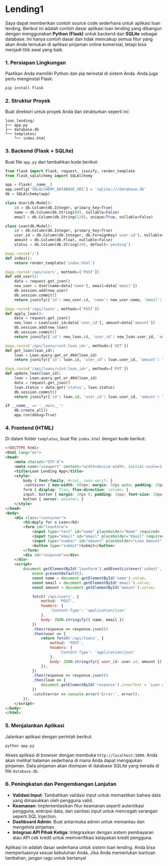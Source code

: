 # Lending1

Saya dapat memberikan contoh source code sederhana untuk aplikasi loan lending. Berikut ini adalah contoh dasar aplikasi loan lending yang dibangun dengan menggunakan **Python (Flask)** untuk backend dan **SQLite** sebagai database. Ini hanya contoh dasar dan tidak mencakup semua fitur yang akan Anda temukan di aplikasi pinjaman online komersial, tetapi bisa menjadi titik awal yang baik.

### 1. **Persiapan Lingkungan**
   Pastikan Anda memiliki Python dan pip terinstal di sistem Anda. Anda juga perlu menginstal Flask:

   ```bash
   pip install Flask
   ```

### 2. **Struktur Proyek**
   Buat direktori untuk proyek Anda dan strukturkan seperti ini:

   ```
   loan_lending/
   ├── app.py
   ├── database.db
   └── templates/
       └── index.html
   ```

### 3. **Backend (Flask + SQLite)**
   Buat file `app.py` dan tambahkan kode berikut:

   ```python
   from flask import Flask, request, jsonify, render_template
   from flask_sqlalchemy import SQLAlchemy

   app = Flask(__name__)
   app.config['SQLALCHEMY_DATABASE_URI'] = 'sqlite:///database.db'
   db = SQLAlchemy(app)

   class User(db.Model):
       id = db.Column(db.Integer, primary_key=True)
       name = db.Column(db.String(80), nullable=False)
       email = db.Column(db.String(120), unique=True, nullable=False)

   class Loan(db.Model):
       id = db.Column(db.Integer, primary_key=True)
       user_id = db.Column(db.Integer, db.ForeignKey('user.id'), nullable=False)
       amount = db.Column(db.Float, nullable=False)
       status = db.Column(db.String(20), default='pending')

   @app.route('/')
   def index():
       return render_template('index.html')

   @app.route('/api/users', methods=['POST'])
   def add_user():
       data = request.get_json()
       new_user = User(name=data['name'], email=data['email'])
       db.session.add(new_user)
       db.session.commit()
       return jsonify({'id': new_user.id, 'name': new_user.name, 'email': new_user.email}), 201

   @app.route('/api/loans', methods=['POST'])
   def apply_loan():
       data = request.get_json()
       new_loan = Loan(user_id=data['user_id'], amount=data['amount'])
       db.session.add(new_loan)
       db.session.commit()
       return jsonify({'id': new_loan.id, 'user_id': new_loan.user_id, 'amount': new_loan.amount, 'status': new_loan.status}), 201

   @app.route('/api/loans/<int:loan_id>', methods=['GET'])
   def get_loan(loan_id):
       loan = Loan.query.get_or_404(loan_id)
       return jsonify({'id': loan.id, 'user_id': loan.user_id, 'amount': loan.amount, 'status': loan.status})

   @app.route('/api/loans/<int:loan_id>', methods=['PUT'])
   def update_loan(loan_id):
       loan = Loan.query.get_or_404(loan_id)
       data = request.get_json()
       loan.status = data.get('status', loan.status)
       db.session.commit()
       return jsonify({'id': loan.id, 'user_id': loan.user_id, 'amount': loan.amount, 'status': loan.status})

   if __name__ == '__main__':
       db.create_all()
       app.run(debug=True)
   ```

### 4. **Frontend (HTML)**
   Di dalam folder `templates`, buat file `index.html` dengan kode berikut:

   ```html
   <!DOCTYPE html>
   <html lang="en">
   <head>
       <meta charset="UTF-8">
       <meta name="viewport" content="width=device-width, initial-scale=1.0">
       <title>Loan Lending App</title>
       <style>
           body { font-family: Arial, sans-serif; }
           .container { max-width: 600px; margin: 50px auto; padding: 20px; border: 1px solid #ccc; }
           form { display: flex; flex-direction: column; }
           input, button { margin: 10px 0; padding: 10px; font-size: 16px; }
           button { cursor: pointer; }
       </style>
   </head>
   <body>
       <div class="container">
           <h2>Apply for a Loan</h2>
           <form id="loanForm">
               <input type="text" id="name" placeholder="Name" required>
               <input type="email" id="email" placeholder="Email" required>
               <input type="number" id="amount" placeholder="Loan Amount" required>
               <button type="submit">Submit</button>
           </form>
           <div id="response"></div>
       </div>
       <script>
           document.getElementById('loanForm').addEventListener('submit', function(event) {
               event.preventDefault();
               const name = document.getElementById('name').value;
               const email = document.getElementById('email').value;
               const amount = document.getElementById('amount').value;

               fetch('/api/users', {
                   method: 'POST',
                   headers: {
                       'Content-Type': 'application/json'
                   },
                   body: JSON.stringify({ name, email })
               })
               .then(response => response.json())
               .then(user => {
                   return fetch('/api/loans', {
                       method: 'POST',
                       headers: {
                           'Content-Type': 'application/json'
                       },
                       body: JSON.stringify({ user_id: user.id, amount })
                   });
               })
               .then(response => response.json())
               .then(loan => {
                   document.getElementById('response').innerText = `Loan application status: ${loan.status}`;
               })
               .catch(error => console.error('Error:', error));
           });
       </script>
   </body>
   </html>
   ```

### 5. **Menjalankan Aplikasi**
   Jalankan aplikasi dengan perintah berikut:

   ```bash
   python app.py
   ```

   Akses aplikasi di browser dengan membuka `http://localhost:5000`. Anda akan melihat halaman sederhana di mana Anda dapat mengajukan pinjaman. Data pinjaman akan disimpan di database SQLite yang berada di file `database.db`.

### 6. **Peningkatan dan Pengembangan Lanjutan**
   - **Validasi Input**: Tambahkan validasi input untuk memastikan bahwa data yang dimasukkan oleh pengguna valid.
   - **Keamanan**: Implementasikan fitur keamanan seperti autentikasi pengguna, enkripsi data, dan sanitasi input untuk mencegah serangan seperti SQL Injection.
   - **Dashboard Admin**: Buat antarmuka admin untuk memantau dan mengelola pinjaman.
   - **Integrasi API Pihak Ketiga**: Integrasikan dengan sistem pembayaran atau API cek kredit untuk memverifikasi kelayakan kredit pengguna.

Aplikasi ini adalah dasar sederhana untuk sistem loan lending. Anda bisa memperluasnya sesuai kebutuhan Anda. Jika Anda memerlukan bantuan tambahan, jangan ragu untuk bertanya!
